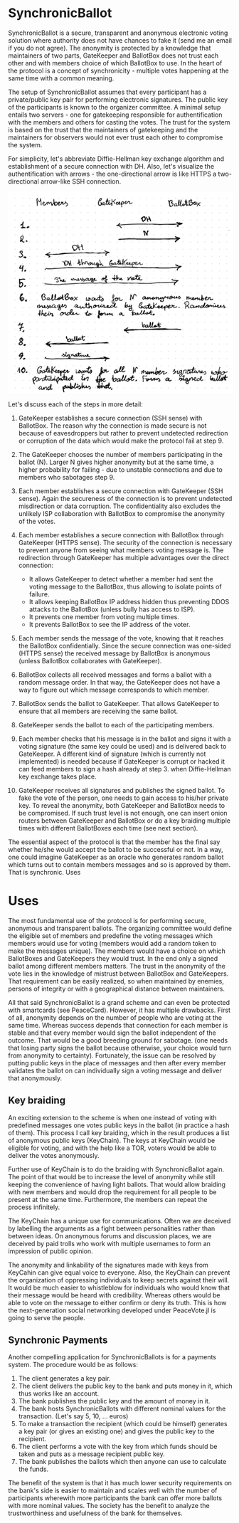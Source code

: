 # SynchronicBallot

SynchronicBallot is a secure, transparent and anonymous electronic voting solution where authority does not have chances to fake it (send me an email if you do not agree). The anonymity is protected by a knowledge that maintainers of two parts, GateKeeper and BallotBox does not trust each other and with members choice of which BallotBox to use. In the heart of the protocol is a concept of synchronicity - multiple votes happening at the same time with a common meaning. 

The setup of SynchronicBallot assumes that every participant has a private/public key pair for performing electronic signatures. The public key of the participants is known to the organizer committee. A minimal setup entails two servers - one for gatekeeping responsible for authentification with the members and others for casting the votes. The trust for the system is based on the trust that the maintainers of gatekeeping and the maintainers for observers would not ever trust each other to compromise the system. 

For simplicity, let's abbreviate Diffie-Hellman key exchange algorithm and establishment of a secure connection with DH. Also, let's visualize the authentification with arrows - the one-directional arrow is like HTTPS a two-directional arrow-like SSH connection. 

![](protocol.svg)

Let's discuss each of the steps in more detail:

1. GateKeeper establishes a secure connection (SSH sense) with BallotBox. The reason why the connection is made secure is not because of eavesdroppers but rather to prevent undetected redirection or corruption of the data which would make the protocol fail at step 9.
2. The GateKeeper chooses the number of members participating in the ballot (N). Larger N gives higher anonymity but at the same time, a higher probability for failing - due to unstable connections and due to members who sabotages step 9. 
3. Each member establishes a secure connection with GateKeeper (SSH sense). Again the secureness of the connection is to prevent undetected misdirection or data corruption. The confidentiality also excludes the unlikely ISP collaboration with BallotBox to compromise the anonymity of the votes.
4. Each member establishes a secure connection with BallotBox through GateKeeper (HTTPS sense). The security of the connection is necessary to prevent anyone from seeing what members voting message is. The redirection through GateKeeper has multiple advantages over the direct connection:

    * It allows GateKeeper to detect whether a member had sent the voting message to the BallotBox, thus allowing to isolate points of failure. 
    * It allows keeping BallotBox IP address hidden thus preventing DDOS attacks to the BallotBox (unless bully has access to ISP).
    * It prevents one member from voting multiple times. 
    * It prevents BallotBox to see the IP address of the voter.

5. Each member sends the message of the vote, knowing that it reaches the BallotBox confidentially. Since the secure connection was one-sided (HTTPS sense) the received message by BallotBox is anonymous (unless BallotBox collaborates with GateKeeper).
6. BallotBox collects all received messages and forms a ballot with a random message order. In that way, the GateKeeper does not have a way to figure out which message corresponds to which member. 
7. BallotBox sends the ballot to GateKeeper. That allows GateKeeper to ensure that all members are receiving the same ballot. 
8. GateKeeper sends the ballot to each of the participating members.
9. Each member checks that his message is in the ballot and signs it with a voting signature (the same key could be used) and is delivered back to GateKeeper. A different kind of signature (which is currently not implemented) is needed because if GateKeeper is corrupt or hacked it can feed members to sign a hash already at step 3. when Diffie-Hellman key exchange takes place.  
10. GateKeeper receives all signatures and publishes the signed ballot. 
To fake the vote of the person, one needs to gain access to his/her private key. To reveal the anonymity, both GateKeeper and BallotBox needs to be compromised. If such trust level is not enough, one can insert onion routers between GateKeeper and BallotBox or do a key braiding multiple times with different BallotBoxes each time (see next section).

The essential aspect of the protocol is that the member has the final say whether he/she would accept the ballot to be successful or not. In a way, one could imagine GateKeeper as an oracle who generates random ballot which turns out to contain members messages and so is approved by them. That is synchronic.
Uses 

# Uses

The most fundamental use of the protocol is for performing secure, anonymous and transparent ballots. The organizing committee would define the eligible set of members and predefine the voting messages which members would use for voting (members would add a random token to make the messages unique). The members would have a choice on which BallotBoxes and GateKeepers they would trust. In the end only a signed ballot among different members matters. The trust in the anonymity of the vote lies in the knowledge of mistrust between BallotBox and GateKeepers. That requirement can be easily realized, so when maintained by enemies, persons of integrity or with a geographical distance between maintainers. 
 
 All that said SynchronicBallot is a grand scheme and can even be protected with smartcards (see PeaceCard). However, it has multiple drawbacks. First of all, anonymity depends on the number of people who are voting at the same time. Whereas success depends that connection for each member is stable and that every member would sign the ballot independent of the outcome. That would be a good breeding ground for sabotage. (one needs that losing party signs the ballot because otherwise, your choice would turn from anonymity to certainty). Fortunately, the issue can be resolved by putting public keys in the place of messages and then after every member validates the ballot on can individually sign a voting message and deliver that anonymously.

## Key braiding

An exciting extension to the scheme is when one instead of voting with predefined messages one votes public keys in the ballot (in practice a hash of them). This process I call key braiding, which in the result produces a list of anonymous public keys (KeyChain). The keys at KeyChain would be eligible for voting, and with the help like a TOR, voters would be able to deliver the votes anonymously. 

Further use of KeyChain is to do the braiding with SynchronicBallot again. The point of that would be to increase the level of anonymity while still keeping the convenience of having light ballots. That would allow braiding with new members and would drop the requirement for all people to be present at the same time. Furthermore, the members can repeat the process infinitely.

The KeyChain has a unique use for communications. Often we are deceived by labelling the arguments as a fight between personalities rather than between ideas. On anonymous forums and discussion places, we are deceived by paid trolls who work with multiple usernames to form an impression of public opinion.

The anonymity and linkability of the signatures made with keys from KeyCahin can give equal voice to everyone. Also, the KeyChain can prevent the organization of oppressing individuals to keep secrets against their will. It would be much easier to whistleblow for individuals who would know that their message would be heard with credibility. Whereas others would be able to vote on the message to either confirm or deny its truth. This is how the next-generation social networking developed under PeaceVote.jl is going to serve the people. 

## Synchronic Payments

Another compelling application for SynchronicBallots is for a payments system. The procedure would be as follows:

1. The client generates a key pair.
2. The client delivers the public key to the bank and puts money in it, which thus works like an account. 
3. The bank publishes the public key and the amount of money in it.
4. The bank hosts SynchronicBallots with different nominal values for the transaction. (Let's say 5, 10, ... euros)
5. To make a transaction the recipient (which could be himself) generates a key pair (or gives an existing one) and gives the public key to the recipient.
6. The client performs a vote with the key from which funds should be taken and puts as a message recipient public key.
7. The bank publishes the ballots which then anyone can use to calculate the funds. 

The benefit of the system is that it has much lower security requirements on the bank's side is easier to maintain and scales well with the number of participants wherewith more participants the bank can offer more ballots with more nominal values. The society has the benefit to analyze the trustworthiness and usefulness of the bank for themselves. 


